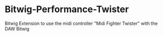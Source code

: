 # Bitwig-Performance-Twister
 Bitwig Extension to use the midi controller "Midi Fighter Twister" with the DAW Bitwig
